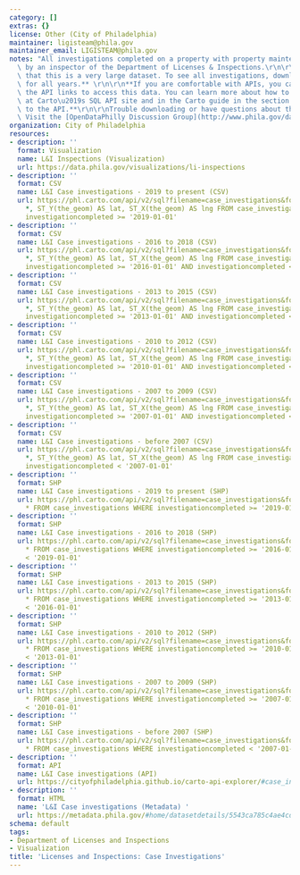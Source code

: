 ```yaml
---
category: []
extras: {}
license: Other (City of Philadelphia)
maintainer: ligisteam@phila.gov
maintainer_email: LIGISTEAM@phila.gov
notes: "All investigations completed on a property with property maintenance violations\
  \ by an inspector of the Department of Licenses & Inspections.\r\n\r\n**Please note\
  \ that this is a very large dataset. To see all investigations, download all datasets\
  \ for all years.** \r\n\r\n**If you are comfortable with APIs, you can also use\
  \ the API links to access this data. You can learn more about how to use the API\
  \ at Carto\u2019s SQL API site and in the Carto guide in the section on making calls\
  \ to the API.**\r\n\r\nTrouble downloading or have questions about this City dataset?\
  \ Visit the [OpenDataPhilly Discussion Group](http://www.phila.gov/data/discuss/)"
organization: City of Philadelphia
resources:
- description: ''
  format: Visualization
  name: L&I Inspections (Visualization)
  url: https://data.phila.gov/visualizations/li-inspections
- description: ''
  format: CSV
  name: L&I Case investigations - 2019 to present (CSV)
  url: https://phl.carto.com/api/v2/sql?filename=case_investigations&format=csv&skipfields=cartodb_id,the_geom,the_geom_webmercator&q=SELECT
    *, ST_Y(the_geom) AS lat, ST_X(the_geom) AS lng FROM case_investigations WHERE
    investigationcompleted >= '2019-01-01'
- description: ''
  format: CSV
  name: L&I Case investigations - 2016 to 2018 (CSV)
  url: https://phl.carto.com/api/v2/sql?filename=case_investigations&format=csv&skipfields=cartodb_id,the_geom,the_geom_webmercator&q=SELECT
    *, ST_Y(the_geom) AS lat, ST_X(the_geom) AS lng FROM case_investigations WHERE
    investigationcompleted >= '2016-01-01' AND investigationcompleted < '2019-01-01'
- description: ''
  format: CSV
  name: L&I Case investigations - 2013 to 2015 (CSV)
  url: https://phl.carto.com/api/v2/sql?filename=case_investigations&format=csv&skipfields=cartodb_id,the_geom,the_geom_webmercator&q=SELECT
    *, ST_Y(the_geom) AS lat, ST_X(the_geom) AS lng FROM case_investigations WHERE
    investigationcompleted >= '2013-01-01' AND investigationcompleted < '2016-01-01'
- description: ''
  format: CSV
  name: L&I Case investigations - 2010 to 2012 (CSV)
  url: https://phl.carto.com/api/v2/sql?filename=case_investigations&format=csv&skipfields=cartodb_id,the_geom,the_geom_webmercator&q=SELECT
    *, ST_Y(the_geom) AS lat, ST_X(the_geom) AS lng FROM case_investigations WHERE
    investigationcompleted >= '2010-01-01' AND investigationcompleted < '2013-01-01'
- description: ''
  format: CSV
  name: L&I Case investigations - 2007 to 2009 (CSV)
  url: https://phl.carto.com/api/v2/sql?filename=case_investigations&format=csv&skipfields=cartodb_id,the_geom,the_geom_webmercator&q=SELECT
    *, ST_Y(the_geom) AS lat, ST_X(the_geom) AS lng FROM case_investigations WHERE
    investigationcompleted >= '2007-01-01' AND investigationcompleted < '2010-01-01'
- description: ''
  format: CSV
  name: L&I Case investigations - before 2007 (CSV)
  url: https://phl.carto.com/api/v2/sql?filename=case_investigations&format=csv&skipfields=cartodb_id,the_geom,the_geom_webmercator&q=SELECT
    *, ST_Y(the_geom) AS lat, ST_X(the_geom) AS lng FROM case_investigations WHERE
    investigationcompleted < '2007-01-01'
- description: ''
  format: SHP
  name: L&I Case investigations - 2019 to present (SHP)
  url: https://phl.carto.com/api/v2/sql?filename=case_investigations&format=shp&skipfields=cartodb_id&q=SELECT
    * FROM case_investigations WHERE investigationcompleted >= '2019-01-01'
- description: ''
  format: SHP
  name: L&I Case investigations - 2016 to 2018 (SHP)
  url: https://phl.carto.com/api/v2/sql?filename=case_investigations&format=shp&skipfields=cartodb_id&q=SELECT
    * FROM case_investigations WHERE investigationcompleted >= '2016-01-01' AND investigationcompleted
    < '2019-01-01'
- description: ''
  format: SHP
  name: L&I Case investigations - 2013 to 2015 (SHP)
  url: https://phl.carto.com/api/v2/sql?filename=case_investigations&format=shp&skipfields=cartodb_id&q=SELECT
    * FROM case_investigations WHERE investigationcompleted >= '2013-01-01' AND investigationcompleted
    < '2016-01-01'
- description: ''
  format: SHP
  name: L&I Case investigations - 2010 to 2012 (SHP)
  url: https://phl.carto.com/api/v2/sql?filename=case_investigations&format=shp&skipfields=cartodb_id&q=SELECT
    * FROM case_investigations WHERE investigationcompleted >= '2010-01-01' AND investigationcompleted
    < '2013-01-01'
- description: ''
  format: SHP
  name: L&I Case investigations - 2007 to 2009 (SHP)
  url: https://phl.carto.com/api/v2/sql?filename=case_investigations&format=shp&skipfields=cartodb_id&q=SELECT
    * FROM case_investigations WHERE investigationcompleted >= '2007-01-01' AND investigationcompleted
    < '2010-01-01'
- description: ''
  format: SHP
  name: L&I Case investigations - before 2007 (SHP)
  url: https://phl.carto.com/api/v2/sql?filename=case_investigations&format=shp&skipfields=cartodb_id&q=SELECT
    * FROM case_investigations WHERE investigationcompleted < '2007-01-01'
- description: ''
  format: API
  name: L&I Case investigations (API)
  url: https://cityofphiladelphia.github.io/carto-api-explorer/#case_investigations
- description: ''
  format: HTML
  name: 'L&I Case investigations (Metadata) '
  url: https://metadata.phila.gov/#home/datasetdetails/5543ca785c4ae4cd66d3ff80/representationdetails/5e986970b2c39b001522fb9d/
schema: default
tags:
- Department of Licenses and Inspections
- Visualization
title: 'Licenses and Inspections: Case Investigations'
---
```

